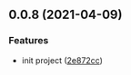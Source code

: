 ## 0.0.8 (2021-04-09)

### Features
* init project ([2e872cc](https://github.com/hucheng91/npm-sdk-template-rollupdemo/commit/2e872cccf04cc511714da054b2659f03a9dbc7a6))
